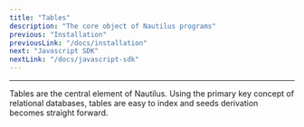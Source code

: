 ```yaml
---
title: "Tables"
description: "The core object of Nautilus programs"
previous: "Installation"
previousLink: "/docs/installation"
next: "Javascript SDK"
nextLink: "/docs/javascript-sdk"
---
```


---

Tables are the central element of Nautilus. Using the primary key concept of relational databases, tables are easy to index and seeds derivation becomes straight forward.
